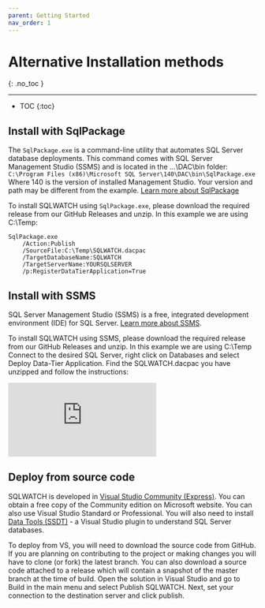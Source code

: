 ```yaml
---
parent: Getting Started
nav_order: 1
---
```


# Alternative Installation methods
{: .no_toc }

---

- TOC
{:toc}

## Install with SqlPackage

The `SqlPackage.exe` is a command-line utility that automates SQL Server database deployments. This command comes with SQL Server Management Studio (SSMS) and is located in the ...\DAC\bin folder: `C:\Program Files (x86)\Microsoft SQL Server\140\DAC\bin\SqlPackage.exe` Where 140 is the version of installed Management Studio. Your version and path may be different from the example. [Learn more about SqlPackage](https://docs.microsoft.com/en-us/sql/tools/sqlpackage)

To install SQLWATCH using `SqlPackage.exe`, please download the required release from our GitHub Releases and unzip. In this example we are using C:\Temp:

```
SqlPackage.exe 
    /Action:Publish 
    /SourceFile:C:\Temp\SQLWATCH.dacpac 
    /TargetDatabaseName:SQLWATCH 
    /TargetServerName:YOURSQLSERVER 
    /p:RegisterDataTierApplication=True
```

## Install with SSMS

SQL Server Management Studio (SSMS) is a free, integrated development environment (IDE) for SQL Server. [Learn more about SSMS](https://docs.microsoft.com/en-us/sql/ssms/download-sql-server-management-studio-ssms).

To install SQLWATCH using SSMS, please download the required release from our GitHub Releases and unzip. In this example we are using C:\Temp
Connect to the desired SQL Server, right click on Databases and select Deploy Data-Tier Application. Find the SQLWATCH.dacpac you have unzipped and follow the instructions:


<div class="responsive-iframe-container responsive-iframe-container-16-9">
  <iframe class="responsive-iframe" src="https://www.youtube-nocookie.com/embed/caufO79tKo4" frameborder="0" allow="accelerometer; autoplay; encrypted-media; gyroscope; picture-in-picture" allowfullscreen></iframe>
</div>

## Deploy from source code

SQLWATCH is developed in [Visual Studio Community (Express)](https://visualstudio.microsoft.com/vs/express/). You can obtain a free copy of the Community edition on Microsoft website. You can also use Visual Studio Standard or Professional. You will also need to install [Data Tools (SSDT)](https://docs.microsoft.com/en-us/sql/ssdt/download-sql-server-data-tools-ssdt) - a Visual Studio plugin to understand SQL Server databases.

To deploy from VS, you will need to download the source code from GitHub. If you are planning on contributing to the project or making changes you will have to clone (or fork) the latest branch. You can also download a source code attached to a release which will contain a snapshot of the master branch at the time of build. 
Open the solution in Visual Studio and go to Build in the main menu and select Publish SQLWATCH. Next, set your connection to the destination server and click publish.
